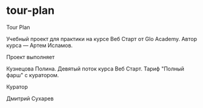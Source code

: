 # tour-plan

Tour Plan

Учебный проект для практики на курсе Веб Старт от Glo Academy. Автор курса — Артем Исламов.

Проект выполняет

Кузнецова Полина. Девятый поток курса Веб Старт. Тариф "Полный фарш" с куратором.

Куратор

Дмитрий Сухарев
